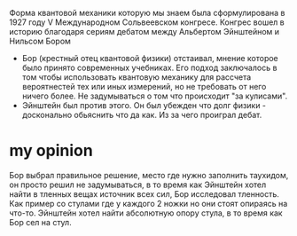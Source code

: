 Форма квантовой механики которую мы знаем была сформулирована в 1927 году V Международном Сольвеевском конгресе. Конгрес вошел в историю благодаря сериям дебатом между Альбертом Эйнштейном и Нильсом Бором
 - Бор (крестный отец квантовой физики) отстаивал, мнение которое было принято современных учебниках. Его подход заключалось в том чтобы использовать квантовую механику для рассчета вероятнестей тех или иных измерений, но не требовать от него ничего более. Не задумываться о том что происходит "за кулисами".  
 - Эйнштейн был против этого. Он был убежден что долг физики - досконально обьяснить что да как. Из за чего проиграл дебат.


# my opinion

Бор выбрал правильное решение, место где нужно заполнить таухидом, он просто решил не задумываться, в то время как Эйнштейн хотел найти в тленных вещах источник всех сил, Бор исследовал тленность. Как пример со стулами где у каждого 2 ножки но они стоят опираясь на что-то. Эйнштейн хотел найти абсолютную опору стула, в то время как Бор сел на стул.

